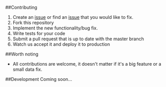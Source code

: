 ##Contributing

1. Create an [issue](https://github.com/joakimskoog/AnApiOfIceAndFire/issues) or find an [issue](https://github.com/joakimskoog/AnApiOfIceAndFire/issues) that you would like to fix.
2. Fork this repository
3. Implement the new functionality/bug fix.
4. Write tests for your code
5. Submit a pull request that is up to date with the master branch
6. Watch us accept it and deploy it to production

##Worth noting
* All contributions are welcome, it doesn't matter if it's a big feature or a small data fix.

##Development
Coming soon...
